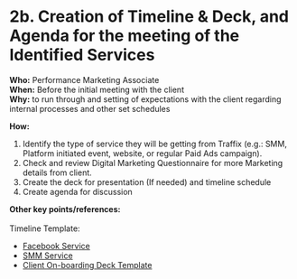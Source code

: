 # 2b. Creation of Timeline & Deck, and Agenda for the meeting of the Identified Services

**Who:** Performance Marketing Associate \
**When:** Before the initial meeting with the client \
**Why:** to run through and setting of expectations with the client regarding internal processes and other set schedules&#x20;

**How:**&#x20;

1. Identify the type of service they will be getting from Traffix (e.g.: SMM, Platform initiated event, website, or regular Paid Ads campaign). &#x20;
2. Check and review Digital Marketing Questionnaire for more Marketing details from client.&#x20;
3. Create the deck for presentation (If needed) and timeline schedule&#x20;
4. Create agenda for discussion&#x20;

**Other key points/references:**\
\
Timeline Template:&#x20;

* [Facebook Service](https://traffixph.sharepoint.com/sites/Traffix/\_layouts/15/guestaccess.aspx?guestaccesstoken=Qzr%2Fbc5JKDzcZq5SKqMT9CqyBmrymxerA%2BHKbKgfYeU%3D\&docid=2\_1246bd9adfeb04b1aaef31a0d0750d190\&rev=1\&e=dtnVo3)&#x20;
* [SMM Service](https://traffixph.sharepoint.com/sites/Traffix/\_layouts/15/guestaccess.aspx?guestaccesstoken=PXkvxFV8cp%2FrR47s0QwEBhrwKnjIGvAXScCzgMoHtd8%3D\&docid=2\_17cb00b3bc2304cebad7e8ae645b4ac20\&rev=1\&e=uOfTmq)&#x20;
* [Client On-boarding Deck Template](https://www.canva.com/design/DAEUTiKlQLM/share/preview?token=X\_hfPR08yiCQoIi15EdHdw\&role=EDITOR\&utm\_content=DAEUTiKlQLM\&utm\_campaign=designshare\&utm\_medium=link\&utm\_source=sharebutton)&#x20;
